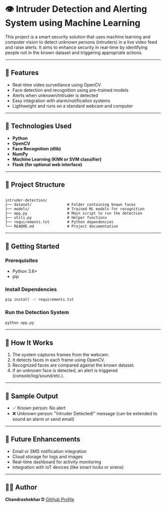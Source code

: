 

# 👁️ Intruder Detection and Alerting System using Machine Learning

This project is a smart security solution that uses machine learning and computer vision to detect unknown persons (intruders) in a live video feed and raise alerts. It aims to enhance security in real-time by identifying people not in the known dataset and triggering appropriate actions.

---

## 📌 Features

- Real-time video surveillance using OpenCV
- Face detection and recognition using pre-trained models
- Alerts when unknown/intruder is detected
- Easy integration with alarm/notification systems
- Lightweight and runs on a standard webcam and computer

---

## 🧠 Technologies Used

- **Python**
- **OpenCV**
- **Face Recognition (dlib)**
- **NumPy**
- **Machine Learning (KNN or SVM classifier)**
- **Flask (for optional web interface)**

---

## 📁 Project Structure

```

intruder-detection/
├── dataset/                # Folder containing known faces
├── models/                 # Trained ML models for recognition
├── app.py                  # Main script to run the detection
├── utils.py                # Helper functions
├── requirements.txt        # Python dependencies
└── README.md               # Project documentation

````

---

## 🚀 Getting Started

### Prerequisites

- Python 3.6+
- pip

### Install Dependencies

```bash
pip install -r requirements.txt
````

### Run the Detection System

```bash
python app.py
```

---

## 🎯 How It Works

1. The system captures frames from the webcam.
2. It detects faces in each frame using OpenCV.
3. Recognized faces are compared against the known dataset.
4. If an unknown face is detected, an alert is triggered (console/log/sound/etc.).

---

## 📸 Sample Output

* ✅ Known person: No alert
* ❌ Unknown person: "Intruder Detected!" message (can be extended to sound an alarm or send email)

---

## 🔐 Future Enhancements

* Email or SMS notification integration
* Cloud storage for logs and images
* Real-time dashboard for activity monitoring
* Integration with IoT devices (like smart locks or sirens)

---

## 👨‍💻 Author

**Chandrashekhar D**
[GitHub Profile](https://github.com/chandrashekhard17)

